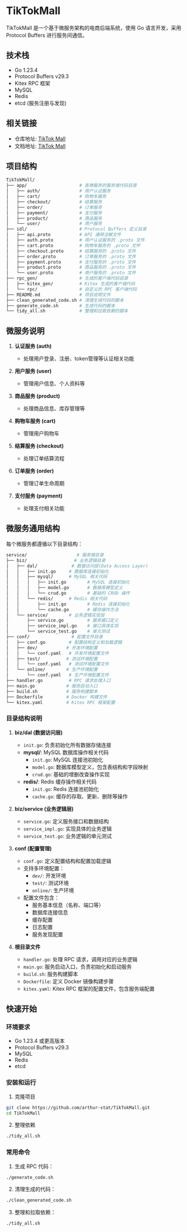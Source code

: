 # TikTokMall

TikTokMall 是一个基于微服务架构的电商后端系统，使用 Go 语言开发，采用 Protocol Buffers 进行服务间通信。

## 技术栈

- Go 1.23.4
- Protocol Buffers v29.3
- Kitex RPC 框架
- MySQL
- Redis
- etcd (服务注册与发现)

## 相关链接

- 仓库地址: [TikTok Mall](https://github.com/arthur-stat/TikTokMall)
- 文档地址: [TikTok Mall](https://uestc.feishu.cn/docx/T6HfdUzLqorZqaxpUfschLf2nKj)

## 项目结构

```bash
TikTokMall/
├── app/                    # 各微服务的服务端代码目录
│   ├── auth/               # 用户认证服务
│   ├── cart/               # 购物车服务
│   ├── checkout/           # 结算服务
│   ├── order/              # 订单服务
│   ├── payment/            # 支付服务
│   ├── product/            # 商品服务
│   └── user/               # 用户服务
├── idl/                    # Protocol Buffers 定义目录
│   ├── api.proto           # API 通用注解文件
│   ├── auth.proto          # 用户认证服务的 .proto 文件
│   ├── cart.proto          # 购物车服务的 .proto 文件
│   ├── checkout.proto      # 结算服务的 .proto 文件
│   ├── order.proto         # 订单服务的 .proto 文件
│   ├── payment.proto       # 支付服务的 .proto 文件
│   ├── product.proto       # 商品服务的 .proto 文件
│   └── user.proto          # 用户服务的 .proto 文件
├── rpc_gen/                # 生成的客户端代码目录
│   ├── kitex_gen/          # Kitex 生成的客户端代码
│   └── rpc/                # 自定义的 RPC 客户端代码
├── README.md               # 项目说明文件
├── clean_generated_code.sh # 清理生成代码的脚本
├── generate_code.sh        # 生成代码的脚本
└── tidy_all.sh             # 整理和拉取依赖的脚本
```

## 微服务说明

1. **认证服务 (auth)**
   - 处理用户登录、注册、token管理等认证相关功能

2. **用户服务 (user)**
   - 管理用户信息、个人资料等

3. **商品服务 (product)**
   - 处理商品信息、库存管理等

4. **购物车服务 (cart)**
   - 管理用户购物车

5. **结算服务 (checkout)**
   - 处理订单结算流程

6. **订单服务 (order)**
   - 管理订单生命周期

7. **支付服务 (payment)**
   - 处理支付相关功能

## 微服务通用结构

每个微服务都遵循以下目录结构：

```bash
service/                   # 服务根目录
├── biz/                  # 业务逻辑目录
│   ├── dal/             # 数据访问层(Data Access Layer)
│   │   ├── init.go     # 数据库连接初始化
│   │   ├── mysql/      # MySQL 相关代码
│   │   │   ├── init.go        # MySQL 连接初始化
│   │   │   ├── model.go       # 数据库模型定义
│   │   │   └── crud.go        # 基础的 CRUD 操作
│   │   └── redis/      # Redis 相关代码
│   │       ├── init.go        # Redis 连接初始化
│   │       └── cache.go       # 缓存操作方法
│   └── service/        # 业务逻辑实现层
│       ├── service.go         # 服务接口定义
│       ├── service_impl.go    # 接口具体实现
│       └── service_test.go    # 单元测试
├── conf/                # 配置文件目录
│   ├── conf.go         # 配置结构定义和加载逻辑
│   ├── dev/           # 开发环境配置
│   │   └── conf.yaml   # 开发环境配置文件
│   ├── test/          # 测试环境配置
│   │   └── conf.yaml   # 测试环境配置文件
│   └── online/        # 生产环境配置
│       └── conf.yaml   # 生产环境配置文件
├── handler.go          # RPC 请求处理入口
├── main.go            # 服务启动入口
├── build.sh           # 服务构建脚本
├── Dockerfile         # Docker 构建文件
└── kitex.yaml         # Kitex RPC 框架配置
```

### 目录结构说明

1. **biz/dal (数据访问层)**
   - `init.go`: 负责初始化所有数据存储连接
   - **mysql/**: MySQL 数据库操作相关代码
     - `init.go`: MySQL 连接池初始化
     - `model.go`: 数据库模型定义，包含表结构和字段映射
     - `crud.go`: 基础的增删改查操作实现
   - **redis/**: Redis 缓存操作相关代码
     - `init.go`: Redis 连接池初始化
     - `cache.go`: 缓存的存取、更新、删除等操作

2. **biz/service (业务逻辑层)**
   - `service.go`: 定义服务接口和数据结构
   - `service_impl.go`: 实现具体的业务逻辑
   - `service_test.go`: 业务逻辑的单元测试

3. **conf (配置管理)**
   - `conf.go`: 定义配置结构和配置加载逻辑
   - 支持多环境配置：
     - `dev/`: 开发环境
     - `test/`: 测试环境
     - `online/`: 生产环境
   - 配置文件包含：
     - 服务基本信息（名称、端口等）
     - 数据库连接信息
     - 缓存配置
     - 日志配置
     - 服务发现配置

4. **根目录文件**
   - `handler.go`: 处理 RPC 请求，调用对应的业务逻辑
   - `main.go`: 服务启动入口，负责初始化和启动服务
   - `build.sh`: 服务构建脚本
   - `Dockerfile`: 定义 Docker 镜像构建步骤
   - `kitex.yaml`: Kitex RPC 框架的配置文件，包含服务端配置

## 快速开始

### 环境要求

- Go 1.23.4 或更高版本
- Protocol Buffers v29.3
- MySQL
- Redis
- etcd

### 安装和运行

1. 克隆项目

```bash
git clone https://github.com/arthur-stat/TikTokMall.git
cd TikTokMall
```

2. 整理依赖

```bash
./tidy_all.sh
```

### 常用命令

1. 生成 RPC 代码：

```bash
./generate_code.sh
```

2. 清理生成的代码：

```bash
./clean_generated_code.sh
```

3. 整理和拉取依赖：

```bash
./tidy_all.sh
```

